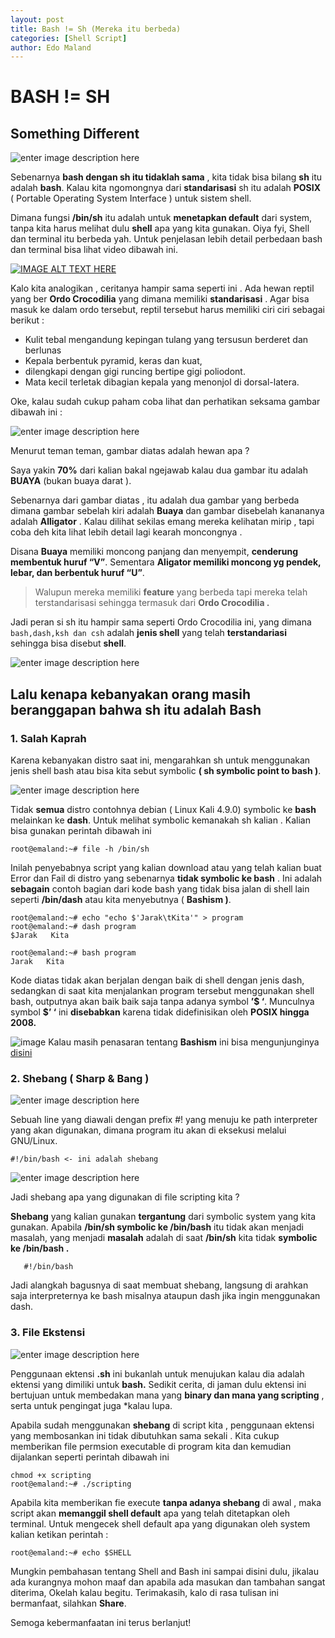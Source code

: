 ```yaml
---
layout: post
title: Bash != Sh (Mereka itu berbeda)
categories: [Shell Script]
author: Edo Maland
---
```


# BASH != SH

## Something Different

![enter image description here](https://images5.alphacoders.com/520/thumb-1920-520207.jpg)

Sebenarnya **bash dengan sh itu tidaklah sama** , kita tidak bisa bilang **sh** itu adalah **bash**.  Kalau kita ngomongnya dari **standarisasi** sh itu adalah **POSIX** ( Portable Operating System Interface ) untuk sistem shell. 

Dimana fungsi **/bin/sh** itu adalah untuk **menetapkan default** dari system, tanpa kita harus melihat dulu **shell** apa yang kita gunakan. Oiya fyi, Shell dan terminal itu berbeda yah. Untuk penjelasan lebih detail perbedaan bash dan terminal bisa lihat video dibawah ini.

[![IMAGE ALT TEXT HERE](https://user-images.githubusercontent.com/17976841/74555102-94950a80-4f8d-11ea-9cfd-91c0183fe114.png)](https://youtu.be/Yt57-gg9jVg)

Kalo kita analogikan , ceritanya hampir sama seperti ini . 
Ada hewan reptil yang ber **Ordo Crocodilia** yang dimana memiliki **standarisasi** . Agar bisa masuk ke dalam ordo tersebut, reptil tersebut harus  memiliki ciri ciri sebagai berikut : 

 - Kulit tebal mengandung kepingan tulang yang tersusun berderet dan
   berlunas
 - Kepala berbentuk pyramid, keras dan kuat, 
- dilengkapi dengan gigi runcing bertipe gigi poliodont. 
- Mata kecil terletak dibagian kepala yang menonjol di dorsal-latera.

Oke, kalau sudah cukup paham coba lihat dan perhatikan seksama gambar dibawah ini :

![enter image description here](https://miro.medium.com/max/1415/1*W3qTqtjsegoamoy68Qul2Q.png)

Menurut teman teman, gambar diatas adalah hewan apa ? 

Saya yakin **70%** dari kalian bakal ngejawab kalau dua gambar itu  adalah **BUAYA**  (bukan buaya darat ). 

Sebenarnya dari gambar diatas , itu adalah dua gambar yang berbeda dimana gambar sebelah kiri adalah **Buaya** dan gambar disebelah kanananya adalah **Alligator** . Kalau dilihat sekilas emang mereka kelihatan mirip , tapi coba deh kita lihat lebih detail lagi kearah moncongnya . 

Disana **Buaya** memiliki moncong panjang dan menyempit, **cenderung membentuk huruf “V”**. Sementara **Aligator memiliki moncong yg pendek, lebar, dan berbentuk huruf “U”**. 

> Walupun mereka memiliki **feature** yang berbeda tapi mereka telah terstandarisasi sehingga termasuk dari **Ordo Crocodilia .**

 Jadi peran si sh itu hampir sama seperti Ordo Crocodilia  ini, yang  dimana `bash,dash,ksh dan csh` adalah **jenis shell** yang telah **terstandariasi** sehingga bisa disebut **shell**. 
 
 ![enter image description here](https://cdn.psychologytoday.com/sites/default/files/field_blog_entry_images/2018-10/171026-f-rn211-001.jpg)

## Lalu kenapa kebanyakan orang masih beranggapan bahwa sh itu adalah Bash 

###  1. Salah Kaprah 
Karena kebanyakan distro saat ini, mengarahkan sh untuk menggunakan jenis shell bash atau bisa kita sebut symbolic **( sh symbolic point to bash )**.

![enter image description here](https://www.pngkey.com/png/detail/315-3152007_png-animuthinku-thinking-meme-face-anime.png)


Tidak **semua** distro contohnya debian ( Linux Kali 4.9.0)  symbolic ke **bash** melainkan ke **dash**. Untuk melihat symbolic kemanakah sh kalian . Kalian bisa gunakan perintah dibawah ini

    root@emaland:~# file -h /bin/sh

Inilah penyebabnya script yang kalian download atau yang telah kalian buat Error dan Fail di distro yang  sebenarnya **tidak symbolic ke bash** . Ini adalah **sebagain** contoh bagian dari kode bash yang tidak bisa jalan di shell lain seperti **/bin/dash** atau kita menyebutnya ( **Bashism )**.

    root@emaland:~# echo "echo $'Jarak\tKita'" > program  
    root@emaland:~# dash program
    $Jarak   Kita
    
    root@emaland:~# bash program
    Jarak   Kita
    
Kode diatas tidak akan berjalan dengan baik di shell dengan jenis dash, sedangkan di saat kita menjalankan program tersebut menggunakan shell bash, outputnya akan baik baik saja tanpa adanya symbol **’$ ‘**.       Munculnya symbol **$’ ‘** ini **disebabkan** karena tidak didefinisikan oleh **POSIX hingga 2008.**  

![image](https://user-images.githubusercontent.com/17976841/74555594-a4611e80-4f8e-11ea-8e73-899fd07af823.png)
Kalau masih penasaran tentang **Bashism** ini bisa mengunjunginya [disini](https://mywiki.wooledge.org/Bashism)

### 2. Shebang ( Sharp & Bang )
![enter image description here](https://linuxize.com/post/bash-shebang/featured.jpg)

Sebuah line yang diawali dengan prefix #! yang menuju ke path interpreter yang akan digunakan, dimana program itu akan di eksekusi melalui GNU/Linux.

    #!/bin/bash <- ini adalah shebang 

![enter image description here](https://miro.medium.com/max/1059/0*KjWdichzMtZNI1W1.jpg)

Jadi shebang apa yang digunakan di file scripting kita ? 

**Shebang** yang kalian gunakan **tergantung** dari symbolic system yang kita gunakan. Apabila **/bin/sh symbolic ke /bin/bash** itu tidak akan menjadi masalah, yang menjadi **masalah** adalah di saat **/bin/sh** kita tidak **symbolic ke **/bin/bash .**** 

       #!/bin/bash
Jadi alangkah bagusnya di saat membuat shebang, langsung  di arahkan saja interpreternya ke bash misalnya ataupun dash jika ingin menggunakan dash.

### 3. File Ekstensi

![enter image description here](https://miro.medium.com/max/1521/1*J4GPASLHTAMEwums35krng.png)

Penggunaan ektensi **.sh** ini bukanlah untuk menujukan kalau dia adalah ektensi yang dimiliki untuk **bash.** Sedikit cerita, di jaman dulu ektensi ini bertujuan untuk membedakan mana yang **binary dan mana yang scripting** ,  serta untuk pengingat juga *kalau lupa.

Apabila sudah menggunakan **shebang** di script kita , penggunaan ektensi yang membosankan ini tidak dibutuhkan sama sekali . Kita cukup memberikan file permsion executable di program kita dan kemudian dijalankan seperti perintah dibawah ini 

    chmod +x scripting  
    root@emaland:~# ./scripting

Apabila kita memberikan fie execute **tanpa adanya shebang** di awal , maka script akan **memanggil shell default** apa yang telah ditetapkan oleh terminal. Untuk mengecek shell default apa yang digunakan oleh system kalian ketikan perintah :

    root@emaland:~# echo $SHELL


Mungkin pembahasan tentang Shell and Bash ini sampai disini dulu, jikalau ada kurangnya mohon maaf dan apabila ada masukan dan tambahan sangat diterima, Okelah kalau begitu. Terimakasih, kalo di rasa tulisan ini bermanfaat, silahkan **Share**.  


Semoga kebermanfaatan ini terus berlanjut!
